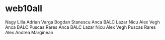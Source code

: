 # web10all
Nagy Lilla
Adrian Varga
Bogdan Stanescu
Anca BALC
Lazar Nicu
Alex Vegh
Anca BALC
Puscas Rares
Anca BALC
Lazar Nicu
Alex Vegh
Puscas Rares
Alex
Andrea Marginean
